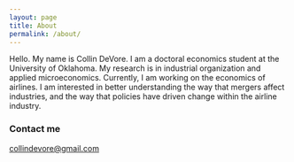 ```yaml
---
layout: page
title: About
permalink: /about/
---
```


Hello. My name is Collin DeVore. I am a doctoral economics student at the University of Oklahoma. My research is in industrial organization and applied microeconomics. Currently, I am working on the economics of airlines. I am interested in better understanding the way that mergers affect industries, and the way that policies have driven change within the airline industry.

### Contact me

[collindevore@gmail.com](mailto:collindevore@gmail.com)
